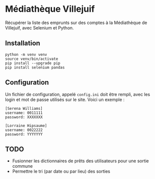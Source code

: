 # Médiathèque Villejuif 

Récupérer la liste des emprunts sur des comptes à la Médiathèque de Villejuif,
avec Selenium et Python.

## Installation

    python -m venv venv
    source venv/bin/activate
    pip install --upgrade pip
    pip install selenium pandas

## Configuration

Un fichier de configuration, appelé `config.ini` doit être rempli, avec les
login et mot de passe utilisés sur le site. Voici un exemple :

````
[Serena Williams]
username: 0011111
password: XXXXXXX

[Lorraine Hipsaume]
username: 0022222
password: YYYYYYY
````

## TODO

- Fusionner les dictionnaires de prêts des utilisateurs pour une sortie commune
- Permettre le tri (par date ou par lieu) des sorties
